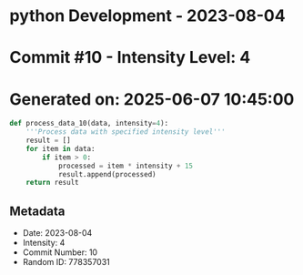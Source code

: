 ﻿# python Development - 2023-08-04
# Commit #10 - Intensity Level: 4
# Generated on: 2025-06-07 10:45:00
```python
def process_data_10(data, intensity=4):
    '''Process data with specified intensity level'''
    result = []
    for item in data:
        if item > 0:
            processed = item * intensity + 15
            result.append(processed)
    return result
```
## Metadata
- Date: 2023-08-04
- Intensity: 4
- Commit Number: 10
- Random ID: 778357031
